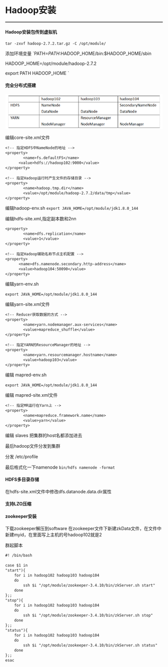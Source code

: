# Hadoop安装
<hr style="height:1px;border:none;border-top:1px solid #555555;" />

#### Hadoop安装包传到虚拟机

`tar -zxvf hadoop-2.7.2.tar.gz -C /opt/module/`

添加环境变量
`PATH=$PATH:$HADOOP_HOME/bin:$HADOOP_HOME/sbin

HADOOP_HOME=/opt/module/hadoop-2.7.2

export PATH HADOOP_HOME `

#### 完全分布式搭建

<img src = 'img/hadoop1.png'/>

编辑core-site.xml文件

```
<!-- 指定HDFS中NameNode的地址 -->
<property>
		<name>fs.defaultFS</name>
      <value>hdfs://hadoop102:9000</value>
</property>

<!-- 指定Hadoop运行时产生文件的存储目录 -->
<property>
		<name>hadoop.tmp.dir</name>
		<value>/opt/module/hadoop-2.7.2/data/tmp</value>
</property>
```

编辑hadoop-env.sh
`export JAVA_HOME=/opt/module/jdk1.8.0_144`

编辑hdfs-site.xml,指定副本数和2nn
```
<property>
		<name>dfs.replication</name>
		<value>1</value>
</property>

<!-- 指定Hadoop辅助名称节点主机配置 -->
<property>
      <name>dfs.namenode.secondary.http-address</name>
      <value>hadoop104:50090</value>
</property>
```

编辑yarn-env.sh

`export JAVA_HOME=/opt/module/jdk1.8.0_144`

编辑yarn-site.xml文件

```
<!-- Reducer获取数据的方式 -->
<property>
		<name>yarn.nodemanager.aux-services</name>
		<value>mapreduce_shuffle</value>
</property>

<!-- 指定YARN的ResourceManager的地址 -->
<property>
		<name>yarn.resourcemanager.hostname</name>
		<value>hadoop103</value>
</property>
```

编辑 mapred-env.sh

`export JAVA_HOME=/opt/module/jdk1.8.0_144`

编辑 mapred-site.xml文件

```
<!-- 指定MR运行在Yarn上 -->
<property>
		<name>mapreduce.framework.name</name>
		<value>yarn</value>
</property>
```

编辑 slaves
把集群的host名都添加进去

最后hadoop文件分发到集群

分发 /etc/profile

最后格式化一下namenode
`bin/hdfs namenode -format`

#### HDFS多目录存储
在hdfs-site.xml文件中修改dfs.datanode.data.dir属性

#### 支持LZO压缩

#### zookeeper安装
下载zookeeper解压到software
在zookeeper文件下新建zkData文件，在文件中新建myid，在里面写上主机的号hadoop102就是2

群起脚本
```
#! /bin/bash

case $1 in
"start"){
	for i in hadoop102 hadoop103 hadoop104
	do
		ssh $i "/opt/module/zookeeper-3.4.10/bin/zkServer.sh start"
	done
};;
"stop"){
	for i in hadoop102 hadoop103 hadoop104
	do
		ssh $i "/opt/module/zookeeper-3.4.10/bin/zkServer.sh stop"
	done
};;
"status"){
	for i in hadoop102 hadoop103 hadoop104
	do
		ssh $i "/opt/module/zookeeper-3.4.10/bin/zkServer.sh status"
	done
};;
esac
```

####
